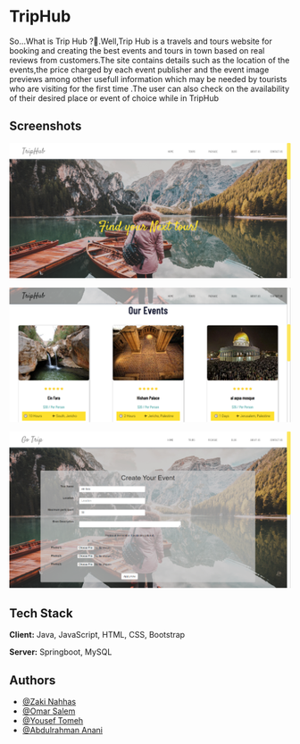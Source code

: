 
# TripHub

So...What is Trip Hub ?🤔.Well,Trip Hub is a travels and tours website for booking and creating the best events and tours in town based on real reviews from customers.The site contains details such as the location of the events,the price charged by each event publisher and the event image previews among other usefull information which may be needed by tourists who are visiting for the first time .The user can also check on the availability of their desired place or event of choice while in TripHub


## Screenshots


![alt text](https://github.com/Salem15963/Test/blob/master/HomePage.png?raw=true)


![alt text](https://github.com/Salem15963/Test/blob/master/image_2022-11-23_123607321.png?raw=true)


![alt text](https://github.com/Salem15963/Test/blob/master/image_2022-11-23_124301271.png?raw=true)


## Tech Stack

**Client:** Java, JavaScript, HTML, CSS, Bootstrap

**Server:** Springboot, MySQL


## Authors

- [@Zaki Nahhas](https://github.com/ZakiNahhas/TripHub)
- [@Omar Salem](https://github.com/Salem15963)
- [@Yousef Tomeh](https://github.com/ahmadtomeh)
- [@Abdulrahman Anani](https://github.com/anani92)

